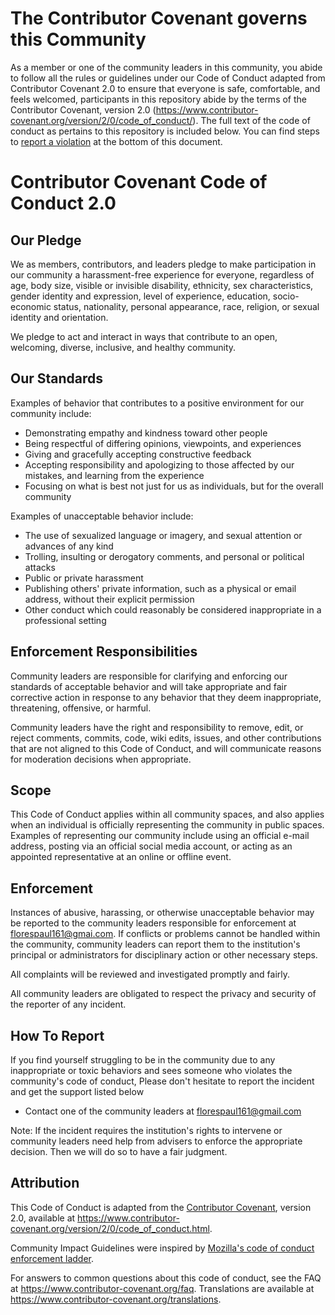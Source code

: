 # The Contributor Covenant governs this Community
As a member or one of the community leaders in this community, you abide to follow all the rules or guidelines under our Code of Conduct adapted from Contributor Covenant 2.0 to ensure that everyone is safe, comfortable, and feels welcomed, participants in this repository abide by the terms of the Contributor Covenant, version 2.0 (https://www.contributor-covenant.org/version/2/0/code_of_conduct/). The full text of the code of conduct as pertains to this repository is included below. You can find steps to [report a violation](#how-to-report) at the bottom of this document.  

# Contributor Covenant Code of Conduct 2.0

## Our Pledge

We as members, contributors, and leaders pledge to make participation in our
community a harassment-free experience for everyone, regardless of age, body
size, visible or invisible disability, ethnicity, sex characteristics, gender
identity and expression, level of experience, education, socio-economic status,
nationality, personal appearance, race, religion, or sexual identity
and orientation.

We pledge to act and interact in ways that contribute to an open, welcoming,
diverse, inclusive, and healthy community.

## Our Standards

Examples of behavior that contributes to a positive environment for our
community include:

* Demonstrating empathy and kindness toward other people
* Being respectful of differing opinions, viewpoints, and experiences
* Giving and gracefully accepting constructive feedback
* Accepting responsibility and apologizing to those affected by our mistakes,
  and learning from the experience
* Focusing on what is best not just for us as individuals, but for the
  overall community

Examples of unacceptable behavior include:

* The use of sexualized language or imagery, and sexual attention or
  advances of any kind
* Trolling, insulting or derogatory comments, and personal or political attacks
* Public or private harassment
* Publishing others' private information, such as a physical or email
  address, without their explicit permission
* Other conduct which could reasonably be considered inappropriate in a
  professional setting

## Enforcement Responsibilities

Community leaders are responsible for clarifying and enforcing our standards of
acceptable behavior and will take appropriate and fair corrective action in
response to any behavior that they deem inappropriate, threatening, offensive,
or harmful.

Community leaders have the right and responsibility to remove, edit, or reject
comments, commits, code, wiki edits, issues, and other contributions that are
not aligned to this Code of Conduct, and will communicate reasons for moderation
decisions when appropriate.

## Scope

This Code of Conduct applies within all community spaces, and also applies when
an individual is officially representing the community in public spaces.
Examples of representing our community include using an official e-mail address,
posting via an official social media account, or acting as an appointed
representative at an online or offline event.

## Enforcement

Instances of abusive, harassing, or otherwise unacceptable behavior may be
reported to the community leaders responsible for enforcement at
florespaul161@gmai.com. If conflicts or problems cannot be handled within the community, community leaders can report them to the institution's principal or administrators for disciplinary action or other necessary steps.

All complaints will be reviewed and investigated promptly and fairly.

All community leaders are obligated to respect the privacy and security of the
reporter of any incident.

## How To Report 

If you find yourself struggling to be in the community due to any inappropriate or toxic behaviors and sees someone who violates the community's code of conduct, Please don't hesitate to report the incident and get the support listed below

* Contact one of the community leaders at florespaul161@gmail.com 

Note: If the incident requires the institution's rights to intervene or community leaders need help from advisers to enforce the appropriate decision. Then we will do so to have a fair judgment. 

## Attribution

This Code of Conduct is adapted from the [Contributor Covenant][homepage],
version 2.0, available at
https://www.contributor-covenant.org/version/2/0/code_of_conduct.html.

Community Impact Guidelines were inspired by [Mozilla's code of conduct
enforcement ladder](https://github.com/mozilla/diversity).

[homepage]: https://www.contributor-covenant.org

For answers to common questions about this code of conduct, see the FAQ at
https://www.contributor-covenant.org/faq. Translations are available at
https://www.contributor-covenant.org/translations.
